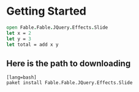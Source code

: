 # Getting Started

```fsharp
open Fable.Fable.JQuery.Effects.Slide
let x = 2
let y = 3
let total = add x y
```

## Here is the path to downloading

    [lang=bash]
    paket install Fable.Fable.JQuery.Effects.Slide


